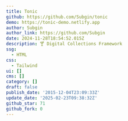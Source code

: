 ```yaml
---
title: Tonic
github: https://github.com/Subgin/tonic
demo: https://tonic-demo.netlify.app
author: Subgin
author_link: https://github.com/Subgin
date: 2024-11-28T18:54:52.015Z
description: 🍸 Digital Collections Framework
ssg:
  - HTML
css:
  - Tailwind
ui: []
cms: []
category: []
draft: false
publish_date: '2015-12-04T23:09:33Z'
update_date: '2025-02-23T09:38:32Z'
github_star: 71
github_fork: 0
---
```

